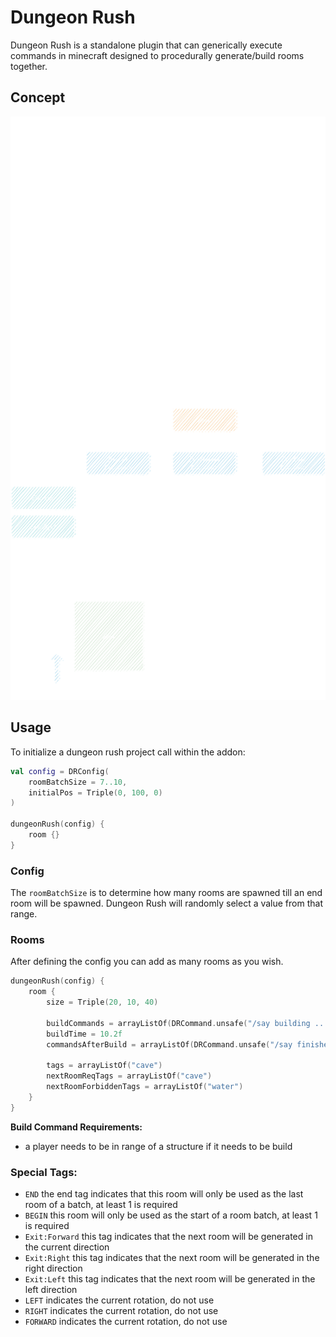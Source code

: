 # Dungeon Rush

Dungeon Rush is a standalone plugin that can generically execute commands in
minecraft designed to procedurally generate/build rooms together.

## Concept

![DR_Concept.png](../_media/dr/DR_DOC.png)

## Usage

To initialize a dungeon rush project call within the addon:

````kotlin
val config = DRConfig(
    roomBatchSize = 7..10, 
    initialPos = Triple(0, 100, 0)
)

dungeonRush(config) {
    room {}
}
````

### Config

The `roomBatchSize` is to determine how many rooms are spawned till an end room
will be spawned. Dungeon Rush will randomly select a value from that range.

### Rooms

After defining the config you can add as many rooms as you wish.

````kotlin
dungeonRush(config) {
    room {
        size = Triple(20, 10, 40)

        buildCommands = arrayListOf(DRCommand.unsafe("/say building ..."))
        buildTime = 10.2f
        commandsAfterBuild = arrayListOf(DRCommand.unsafe("/say finished building"))

        tags = arrayListOf("cave")
        nextRoomReqTags = arrayListOf("cave")
        nextRoomForbiddenTags = arrayListOf("water")
    }
}
````


**Build Command Requirements:**

- a player needs to be in range of a structure if it needs to be build

### Special Tags:

- `END` the end tag indicates that this room will only be used as the last room of a batch, at least 1 is required
- `BEGIN` this room will only be used as the start of a room batch, at least 1 is required
- `Exit:Forward` this tag indicates that the next room will be generated in the current direction
- `Exit:Right` this tag indicates that the next room will be generated in the right direction
- `Exit:Left` this tag indicates that the next room will be generated in the left direction
- `LEFT` indicates the current rotation, do not use
- `RIGHT` indicates the current rotation, do not use
- `FORWARD` indicates the current rotation, do not use
